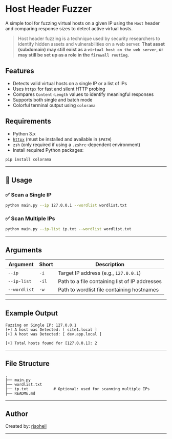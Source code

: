 
# Host Header Fuzzer

A simple tool for fuzzing virtual hosts on a given IP using the `Host` header and comparing response sizes to detect active virtual hosts.
> Host header fuzzing is a technique used by security researchers to identify hidden assets and vulnerabilities on a web server.
> **That asset (subdomain) may still exist as a `virtual host on the web server`, or may still be set up as a role in the `firewall routing`.**


## Features

- Detects valid virtual hosts on a single IP or a list of IPs
- Uses `httpx` for fast and silent HTTP probing
- Compares `Content-Length` values to identify meaningful responses
- Supports both single and batch mode
- Colorful terminal output using `colorama`

## Requirements

- Python 3.x
- [`httpx`](https://github.com/projectdiscovery/httpx) (must be installed and available in `$PATH`)
- `zsh` (only required if using a `.zshrc`-dependent environment)
- Install required Python packages:

```bash
pip install colorama
```

---

## 🚀 Usage

### ✅ Scan a Single IP
```bash
python main.py --ip 127.0.0.1 --wordlist wordlist.txt
```

### ✅ Scan Multiple IPs
```bash
python main.py --ip-list ip.txt --wordlist wordlist.txt
```

---

## Arguments

| Argument      | Short | Description                                      |
|---------------|-------|--------------------------------------------------|
| `--ip`        | `-i`  | Target IP address (e.g., `127.0.0.1`)            |
| `--ip-list`   | `-il` | Path to a file containing list of IP addresses   |
| `--wordlist`  | `-w`  | Path to wordlist file containing hostnames       |

---

## Example Output

```
Fuzzing on Single IP: 127.0.0.1
[+] A host was Detected: [ site1.local ]
[+] A host was Detected: [ dev.app.local ]

[+] Total hosts found for [127.0.0.1]: 2
```

---

## File Structure

```
.
├── main.py
├── wordlist.txt
├── ip.txt           # Optional: used for scanning multiple IPs
├── README.md
```

---

## Author

Created by: [rjsoheil](https://github.com/rjsoheil)

---
